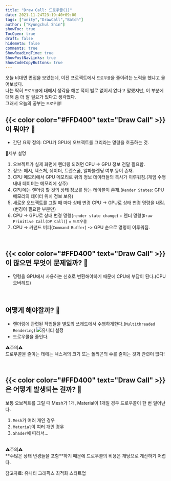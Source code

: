 ```yaml
---
title: "Draw Call: 드로우콜(1)"
date: 2021-11-24T23:19:40+09:00
tags: ["unity","DrawCall","Batch"]
author: ["Kyungchul Shin"]
showToc: true
TocOpen: true
draft: false
hidemeta: false
comments: true
ShowReadingTime: true
ShowPostNavLinks: true
ShowCodeCopyButtons: true
---
```

오늘 비대면 면접을 보았는데, 이전 프로젝트에서 `드로우콜`을 줄이려는 노력을 했냐고 물어보셨다.<br>
나는 딱히 `드로우콜`에 대해서 생각을 해본 적이 별로 없어서 없다고 말했지만, 이 부분에 대해 좀 더 알 필요가 있다고 생각했다. <br>그래서 오늘의 공부는 `드로우콜`!

## {{< color color="#FFD400" text="Draw Call" >}}이 뭐야? 🧐
-  간단 요약 정의: CPU가 GPU에 오브젝트를 그리라는 명령을 호출하는 것.<br>

💚세부 설명
1.  오브젝트가 실제 화면에 렌더링 되려면 CPU -> GPU 정보 전달 필요함.
2. 정보: 메시, 텍스처, 쉐이더, 트랜스폼, 알파블렌딩 여부 등이 존재.
3. CPU 메모리에서 GPU 메모리로 위의 정보 데이터들의 복사가 이루워짐.(게임 수행 내내 데이터는 메모리에 상주)
4. GPU에는 렌더링 할 것의 상태 정보를 담는 테이블이 존재.(`Render States`: GPU 메모리의 데이터 위치 정보 보유)
5. 새로운 오브젝트를 그릴 때 마다 상태 변경 CPU -> GPU로 상태 변경 명령을 내림.(변경이 필요한 부분만)
6. CPU -> GPU로 상태 변경 명령(`render state change`) + 렌더 명령(`Draw Primitive Call(DP Call)`) = `드로우콜`
7. CPU -> 커맨드 버퍼(`Command Buffer`) -> GPU 순으로 명령이 이루워짐.  

<br>

## {{< color color="#FFD400" text="Draw Call" >}}이 많으면 무엇이 문제일까? 🧐 
- 명령을 GPU에서 사용하는 신호로 변환해야하기 때문에 CPU에 부담이 된다.(CPU 오버헤드)  


<br>

## 어떻게 해야할까? 🧐 
- 렌더링에 관련된 작업들을 별도의 쓰레드에서 수행하게한다.(`Multithreaded Rendering`)
![유니티 설정](/img/studying4_0.png)
- 드로우콜을 줄인다.

 ⚠️주의⚠️<br>
 드로우콜을 줄이는 데에는 텍스쳐의 크기 또는 폴리곤의 수를 줄이는 것과 관련이 없다!  
 

<br>

## {{< color color="#FFD400" text="Draw Call" >}}은 어떻게 발생되는 걸까? 🧐
보통 오브젝트를 그릴 때 Mesh가 1개, Material이 1개일 경우 드로우콜이 한 번 일어난다.
1. `Mesh`가 여러 개인 경우
2. `Material`이 여러 개인 경우
3. `Shader`에 따라서...
<br>
⚠️주의⚠️<br>
**수많은 상태 변경들을 포함**하기 때문에 드로우콜의 비용은 개당으로 계산하기 어렵다.

<br>

 참고자료: 유니티 그래픽스 최적화 스타트업
 
